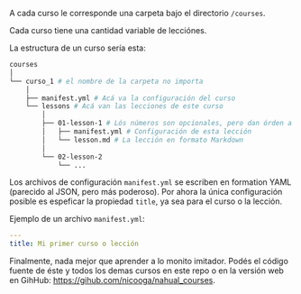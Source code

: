 A cada curso le corresponde una carpeta bajo el directorio `/courses`.

Cada curso tiene una cantidad variable de lecciónes.

La estructura de un curso sería esta:

~~~bash
courses
│
└── curso_1 # el nombre de la carpeta no importa
    │
    ├── manifest.yml # Acá va la configuración del curso
    └── lessons # Acá van las lecciones de este curso
        │
        ├── 01-lesson-1 # Lós números son opcionales, pero dan órden a las lecciones
        │   ├── manifest.yml # Configuración de esta lección
        │   └── lesson.md # La lección en formato Markdown
        │
        └── 02-lesson-2
            └── ...
~~~

Los archivos de configuración `manifest.yml` se escriben en formation YAML (parecido al JSON, pero más poderoso).
Por ahora la única configuración posible es espeficar la propiedad `title`, ya sea para el curso o la lección.

Ejemplo de un archivo `manifest.yml`:

~~~yaml
---
title: Mi primer curso o lección
~~~

Finalmente, nada mejor que aprender a lo monito imitador. Podés el código fuente de éste y todos los demas cursos en este repo o en la versión web en GihHub: https://gihub.com/nicooga/nahual_courses.
